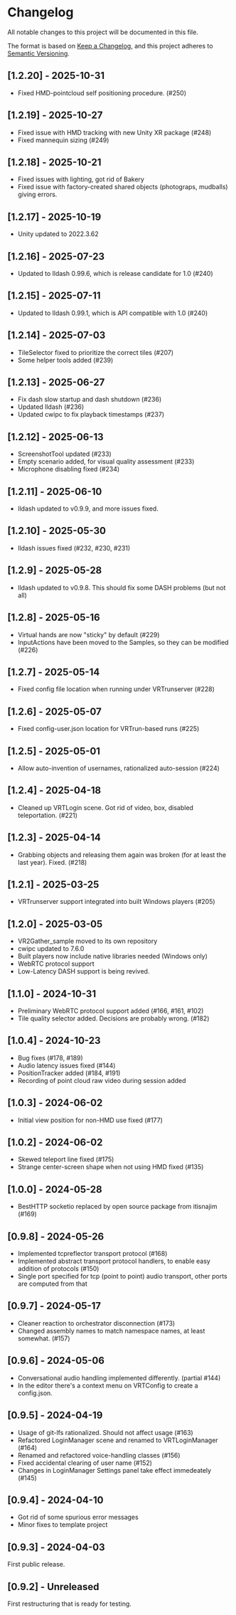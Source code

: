 # Changelog

All notable changes to this project will be documented in this file.

The format is based on [Keep a Changelog](https://keepachangelog.com/en/1.1.0/),
and this project adheres to [Semantic Versioning](https://semver.org/spec/v2.0.0.html).

## [1.2.20] - 2025-10-31

- Fixed HMD-pointcloud self positioning procedure. (#250)

## [1.2.19] - 2025-10-27

- Fixed issue with HMD tracking with new Unity XR package (#248)
- Fixed mannequin sizing (#249)

## [1.2.18] - 2025-10-21

- Fixed issues with lighting, got rid of Bakery
- Fixed issue with factory-created shared objects (photograps, mudballs) giving errors.

## [1.2.17] - 2025-10-19

- Unity updated to 2022.3.62

## [1.2.16] - 2025-07-23

- Updated to lldash 0.99.6, which is release candidate for 1.0 (#240)

## [1.2.15] - 2025-07-11

- Updated to lldash 0.99.1, which is API compatible with 1.0 (#240)

## [1.2.14] - 2025-07-03

- TileSelector fixed to prioritize the correct tiles (#207)
- Some helper tools added (#239)

## [1.2.13] - 2025-06-27

- Fix dash slow startup and dash shutdown (#236)
- Updated lldash (#236)
- Updated cwipc to fix playback timestamps (#237)

## [1.2.12] - 2025-06-13

- ScreenshotTool updated (#233)
- Empty scenario added, for visual quality assessment (#233)
- Microphone disabling fixed (#234)

## [1.2.11] - 2025-06-10

- lldash updated to v0.9.9, and more issues fixed.

## [1.2.10] - 2025-05-30

- lldash issues fixed (#232, #230, #231)

## [1.2.9] - 2025-05-28

- lldash updated to v0.9.8. This should fix some DASH problems (but not all)

## [1.2.8] - 2025-05-16

- Virtual hands are now "sticky" by default (#229)
- InputActions have been moved to the Samples, so they can be modified (#226)

## [1.2.7] - 2025-05-14

- Fixed config file location when running under VRTrunserver (#228)

## [1.2.6] - 2025-05-07

- Fixed config-user.json location for VRTrun-based runs (#225)

## [1.2.5] - 2025-05-01

- Allow auto-invention of usernames, rationalized auto-session (#224)

## [1.2.4] - 2025-04-18

- Cleaned up VRTLogin scene. Got rid of video, box, disabled teleportation. (#221)

## [1.2.3] - 2025-04-14

- Grabbing objects and releasing them again was broken (for at least the last year). Fixed. (#218)

## [1.2.1] - 2025-03-25

- VRTrunserver support integrated into built Windows players (#205)

## [1.2.0] - 2025-03-05

- VR2Gather_sample moved to its own repository
- cwipc updated to 7.6.0
- Built players now include native libraries needed (Windows only)
- WebRTC protocol support
- Low-Latency DASH support is being revived.

## [1.1.0] - 2024-10-31

- Preliminary WebRTC protocol support added (#166, #161, #102)
- Tile quality selector added. Decisions are probably wrong. (#182)

## [1.0.4] - 2024-10-23

- Bug fixes (#178, #189)
- Audio latency issues fixed (#144)
- PositionTracker added (#184, #191)
- Recording of point cloud raw video during session added

## [1.0.3] - 2024-06-02

- Initial view position for non-HMD use fixed (#177)

## [1.0.2] - 2024-06-02

- Skewed teleport line fixed (#175)
- Strange center-screen shape when not using HMD fixed (#135)

## [1.0.0] - 2024-05-28

- BestHTTP socketio replaced by open source package from itisnajim (#169)

## [0.9.8] - 2024-05-26

- Implemented tcpreflector transport protocol (#168)
- Implemented abstract transport protocol handlers, to enable easy addition of protocols (#150)
- Single port specified for tcp (point to point) audio transport, other ports are computed from that

## [0.9.7] - 2024-05-17

- Cleaner reaction to orchestrator disconnection (#173)
- Changed assembly names to match namespace names, at least somewhat. (#157)

## [0.9.6] - 2024-05-06

- Conversational audio handling implemented differently. (partial #144)
- In the editor there's a context menu on VRTConfig to create a config.json.

## [0.9.5] - 2024-04-19

- Usage of git-lfs rationalized. Should not affect usage (#163)
- Refactored LoginManager scene and renamed to VRTLoginManager (#164)
- Renamed and refactored voice-handling classes (#156)
- Fixed accidental clearing of user name (#152)
- Changes in LoginManager Settings panel take effect immedeately (#145)

## [0.9.4] - 2024-04-10

- Got rid of some spurious error messages
- Minor fixes to template project

## [0.9.3] - 2024-04-03

First public release.

## [0.9.2] - Unreleased

First restructuring that is ready for testing.